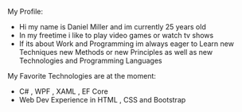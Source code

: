 My Profile:

- Hi my name is Daniel Miller and im currently 25 years old
- In my freetime i like to play video games or watch tv shows
- If its about Work and Programming im always eager to Learn new Techniques new Methods or new Principles as well as new Technologies and Programming Languages

My Favorite Technologies are at the moment:

- C# , WPF , XAML , EF Core
- Web Dev Experience in HTML , CSS and Bootstrap

<!---
danimdev/danimdev is a ✨ special ✨ repository because its `README.md` (this file) appears on your GitHub profile.
You can click the Preview link to take a look at your changes.
--->
